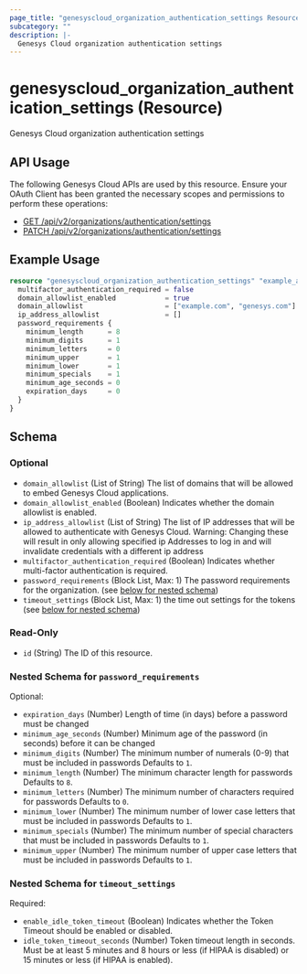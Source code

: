 ```yaml
---
page_title: "genesyscloud_organization_authentication_settings Resource - terraform-provider-genesyscloud"
subcategory: ""
description: |-
  Genesys Cloud organization authentication settings
---
```

# genesyscloud_organization_authentication_settings (Resource)

Genesys Cloud organization authentication settings

## API Usage
The following Genesys Cloud APIs are used by this resource. Ensure your OAuth Client has been granted the necessary scopes and permissions to perform these operations:

* [GET /api/v2/organizations/authentication/settings](https://developer.genesys.cloud/devapps/api-explorer#get-api-v2-organizations-authentication-settings)
* [PATCH /api/v2/organizations/authentication/settings](https://developer.genesys.cloud/devapps/api-explorer#patch-api-v2-organizations-authentication-settings)

## Example Usage

```terraform
resource "genesyscloud_organization_authentication_settings" "example_authentication_settings" {
  multifactor_authentication_required = false
  domain_allowlist_enabled            = true
  domain_allowlist                    = ["example.com", "genesys.com"]
  ip_address_allowlist                = []
  password_requirements {
    minimum_length      = 8
    minimum_digits      = 1
    minimum_letters     = 0
    minimum_upper       = 1
    minimum_lower       = 1
    minimum_specials    = 1
    minimum_age_seconds = 0
    expiration_days     = 0
  }
}
```

<!-- schema generated by tfplugindocs -->
## Schema

### Optional

- `domain_allowlist` (List of String) The list of domains that will be allowed to embed Genesys Cloud applications.
- `domain_allowlist_enabled` (Boolean) Indicates whether the domain allowlist is enabled.
- `ip_address_allowlist` (List of String) The list of IP addresses that will be allowed to authenticate with Genesys Cloud. Warning: Changing these will result in only allowing specified ip Addresses to log in and will invalidate credentials with a different ip address
- `multifactor_authentication_required` (Boolean) Indicates whether multi-factor authentication is required.
- `password_requirements` (Block List, Max: 1) The password requirements for the organization. (see [below for nested schema](#nestedblock--password_requirements))
- `timeout_settings` (Block List, Max: 1) the time out settings for the tokens (see [below for nested schema](#nestedblock--timeout_settings))

### Read-Only

- `id` (String) The ID of this resource.

<a id="nestedblock--password_requirements"></a>
### Nested Schema for `password_requirements`

Optional:

- `expiration_days` (Number) Length of time (in days) before a password must be changed
- `minimum_age_seconds` (Number) Minimum age of the password (in seconds) before it can be changed
- `minimum_digits` (Number) The minimum number of numerals (0-9) that must be included in passwords Defaults to `1`.
- `minimum_length` (Number) The minimum character length for passwords Defaults to `8`.
- `minimum_letters` (Number) The minimum number of characters required for passwords Defaults to `0`.
- `minimum_lower` (Number) The minimum number of lower case letters that must be included in passwords Defaults to `1`.
- `minimum_specials` (Number) The minimum number of special characters that must be included in passwords Defaults to `1`.
- `minimum_upper` (Number) The minimum number of upper case letters that must be included in passwords Defaults to `1`.


<a id="nestedblock--timeout_settings"></a>
### Nested Schema for `timeout_settings`

Required:

- `enable_idle_token_timeout` (Boolean) Indicates whether the Token Timeout should be enabled or disabled.
- `idle_token_timeout_seconds` (Number) Token timeout length in seconds. Must be at least 5 minutes and 8 hours or less (if HIPAA is disabled) or 15 minutes or less (if HIPAA is enabled).

